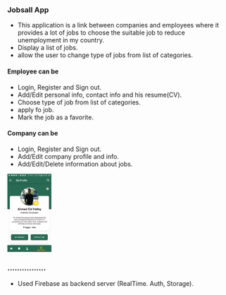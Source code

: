 ### Jobsall App
- This application is a link between companies and employees where it provides a lot of jobs to choose the suitable job to reduce unemployment in my country.
- Display a list of jobs.
- allow the user to change type of jobs from list of categories.

#### Employee can be
- Login, Register and Sign out.
- Add/Edit personal info, contact info and his resume(CV). 
- Choose type of job from list of categories.
- apply fo job.
- Mark the job as a favorite.

#### Company can be
- Login, Register and Sign out.
- Add/Edit company profile and info. 
- Add/Edit/Delete information about jobs.

<img src="Screenshot_20190319-000321.png" width="100" heigh="200"/>

### ................
- Used Firebase as backend server (RealTime. Auth, Storage).

